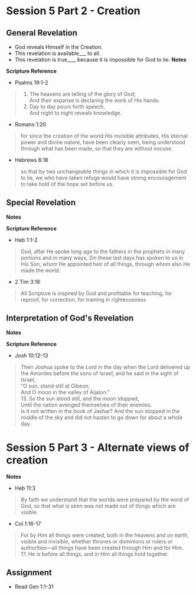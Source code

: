 # Session 5 Part 2 - Creation 

## General Revelation
- God reveals Himself in the Creation.
- This revelation is available___ to all.
- This revelation is true___, because it is impossible for God to lie. 
**Notes**

**Scripture Reference**
- Psalms 19:1-2
> 1. The heavens are telling of the glory of God;  
> And their expanse is declaring the work of His hands.  
> 2. Day to day pours forth speech,  
> And night to night reveals knowledge.  
- Romans 1:20
> for since the creation of the world His invisible attributes, His eternal power and divine nature, have been clearly seen, being understood through what has been made, so that they are without excuse.
- Hebrews 6:18
> so that by two unchangeable things in which it is impossible for God to lie, we who have taken refuge would have strong encouragement to take hold of the hope set before us.

## Special Revelation
**Notes**

**Scripture Reference**
- Heb 1:1-2
> God, after He spoke long ago to the fathers in the prophets in many portions and in many ways, 2in these last days has spoken to us in His Son, whom He appointed heir of all things, through whom also He made the world. 
- 2 Tim 3:16
> All Scripture is inspired by God and profitable for teaching, for reproof, for correction, for training in righteousness


## Interpretation of God's Revelation
**Notes**

**Scripture Reference**
- Josh 10:12-13
> Then Joshua spoke to the Lord in the day when the Lord delivered up the Amorites before the sons of Israel, and he said in the sight of Israel,  
> “O sun, stand still at Gibeon,  
> And O moon in the valley of Aijalon.”  
> 13. So the sun stood still, and the moon stopped,  
> Until the nation avenged themselves of their enemies.  
> Is it not written in the book of Jashar? And the sun stopped in the middle of the sky and did not hasten to go down for about a whole day. 

# Session 5 Part 3 - Alternate views of creation

**Notes**
- Heb 11:3
> By faith we understand that the worlds were prepared by the word of God, so that what is seen was not made out of things which are visible.
- Col 1:16-17
> For by Him all things were created, both in the heavens and on earth, visible and invisible, whether thrones or dominions or rulers or authorities—all things have been created through Him and for Him.  
> 17. He is before all things, and in Him all things hold together.

## Assignment 
- Read Gen 1:1-31

